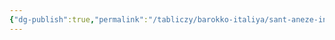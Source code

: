 ```yaml
---
{"dg-publish":true,"permalink":"/tabliczy/barokko-italiya/sant-aneze-in-agone/","dgPassFrontmatter":true}
---
```



